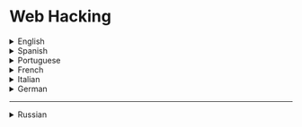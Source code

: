 # Web Hacking

<details>
  <summary>English</summary>
  
  ### Materials
- [Awesome Web Hacking](https://github.com/infoslack/awesome-web-hacking)
- [Stanford CS 253 Web Security](https://web.stanford.edu/class/cs253/)
- [Darknet](https://www.darknet.org.uk/category/web-hacking/)
- [Guru99](https://www.guru99.com/how-to-hack-website.html)
- [Null-byte](https://null-byte.wonderhowto.com/how-to/hacking-web-apps/)
- [Acunetix](https://www.acunetix.com/websitesecurity/website-hacking/)
- [Google-Gruyere](https://google-gruyere.appspot.com/)
- [Hackthissite](https://www.hackthissite.org/)
- [How they Hack your Website](https://www.cmswire.com/web-cms/how-they-hack-your-website-the-ultimate-updated-overview-of-common-techniques/)
- [Shodan Pentesting Guide](https://community.turgensec.com/shodan-pentesting-guide/)
- [Hacking Tutorials](https://www.hackingtutorials.org/category/web-application-hacking/)
- [Grey Campus](https://www.greycampus.com/opencampus/ethical-hacking/web-application-and-its-types-of-attacks)
- [Blackhat Presentation](https://www.blackhat.com/presentations/bh-asia-02/bh-asia-02-shah.pdf)
- [The Basics of Web Hacking](https://lira.epac.to/DOCS-TECH/Hacking/The%20Basics%20of%20Web%20Hacking%20-%20Tools%20and%20Techniques%20to%20Attack%20the%20Web(2013).pdf)
- [Hacking Exposed](https://cdn.ttgtmedia.com/searchSecurityChannel/downloads/Hacking_Exposed_chapter_11.pdf)
- [Web Hacking 101](http://index-of.es/Miscellanous/LIVRES/web-hacking-101.pdf)
- [Tactical Web App Pentesting](https://www.gironsec.com/WebHacking101.pdf)
- [Web Vulnerability Scanners](https://arxiv.org/pdf/1706.08017.pdf)
- [501 Website Secrets](https://lira.epac.to/DOCS-TECH/Hacking/501%20Website%20Hacking%20Secrets.pdf)
- [Web Security](http://www.iet.unipi.it/g.dini/Teaching/ssi/materiale-didattico/WebSecurity.pdf)
- [Web Security for Dummies](https://opensrs.com/wp-content/uploads/Website_Security_For_Dummies.pdf)
- [How to Secure your Website](https://www.ipa.go.jp/files/000017318.pdf)
- [LiveOverFlow Web Hacking](https://www.youtube.com/watch?v=jmgsgjPn1vs&amp;list=PLhixgUqwRTjx2BmNF5-GddyqZcizwLLGP)
- [Learn Burp Suite](https://www.youtube.com/watch?v=AVzC7ETqpDo&amp;list=PLq9n8iqQJFDrwFe9AEDBlR1uSHEN7egQA)
- [OWASP Top 10](https://www.youtube.com/watch?v=rWHvp7rUka8&amp;list=PLyqga7AXMtPPuibxp1N0TdyDrKwP9H_jD)
- [Anatomy of a Web App](https://www.cgisecurity.com/lib/Web_Server.pdf)
- [Microsoft Architecture Guide](http://cis.msjc.edu/CSIS116B/Resources/WebArchitecturePocketGuide.pdf)
- [Web App Architectures](http://www.cs.toronto.edu/~mashiyat/csc309/Lectures/Web%20App%20Architectures.pdf)
- [PHP Security Manual](https://secure.php.net/manual/en/security.php)
- [WebSiteSec](https://crypto.stanford.edu/cs155old/cs155-spring11/lectures/10-web-site-sec.pdf)
- [Cybrary.it](https://www.cybrary.it/course/web-application-pen-testing/)
- [Web App Pentesting Cheat Sheet](https://jdow.io/blog/2018/03/18/web-application-penetration-testing-methodology/)
- [OWASP](https://www.owasp.org/index.php/Web_Application_Penetration_Testing)
- [Web App Security Testing](https://www.exploit-db.com/docs/english/44319-web-application-security-testing.pdf)
- [Survive the Deep End: PHP Security](https://phpsecurity.readthedocs.io/en/latest/index.html)
- [Web Architectures](https://www.sti-innsbruck.at/sites/default/files/courses/WE-04-Architectures.pdf)
- [Overview and Architectures](http://web.cse.ohio-state.edu/~joseph.97/courses/3901/lectures/lecture01.pdf)
- [Mozilla Web Security](https://developer.mozilla.org/en-US/docs/Web/Security)
- [Web Security in 2017](http://johannh.me/slides/web_security_2017.pdf)
- [MIT 6.858](https://www.youtube.com/watch?v=WlmKwIe9z1Q)
- [Introduction to Web Security](https://www.sonntag.cc/teaching/Web_Security_Budapest_2018/1_Computer_security_basics/Introduction_to_Web_Security.pdf)
</details>

<details>
  <summary>Spanish</summary>
  
  ### Materials
- [Vulnerabilidades en Aplicaciones Web](https://www.youtube.com/watch?v=Imnzode1ptk)
- [Hacking de Aplicaciones Web](https://ucys.ugr.es/download/taller4/WebHacking.pdf)
- [Ataques a Aplicaciones Web](https://www.exabyteinformatica.com/uoc/Informatica/Seguridad_en_bases_de_datos/Seguridad_en_bases_de_datos_(Modulo_2).pdf)
- [Taller de Hacking Web](https://cybercamp.es/cybercamp2014/attachments/multimedia/CyberCampHackingWeb.pdf)
- [Ethical Hacking for Web App](http://www.revistasbolivianas.org.bo/pdf/rits/n8/n8a24.pdf)
- [Seguridad en Aplicaciones Web](https://www.rediris.es/cert/doc/reuniones/fs2008/archivo/RedIRIS_VI_Seguridad_en_aplicaciones_Web_v1.0_RaulSiles.pdf)
- [Hacking desde Cero](https://radiosyculturalibre.com.ar/compartir/biblioteca/INFOSEC/Hacking%20desde%20Cero.pdf)
- [Hacking con Google](https://www.imaginar.org/sites/google/adicional/Hacking%20con%20Google.pdf)
</details>

<details>
  <summary>Portuguese</summary>
  
  ### Materials
- [Segurança de Aplicações Web](https://medium.com/labcodes/seguran%C3%A7a-de-aplica%C3%A7%C3%B5es-web-101-c425f49e4941)
- [Práticas de Segurança Web](https://www.gocache.com.br/en/seguranca/seguranca-em-aplicacoes-web/)
- [Mitigando os Riscos](https://www.cert.br/docs/palestras/certbr-webbr2014.pdf)
- [Segurança das Aplicações Web](https://www.risco.org.br/risco_operacional/Firewall_de_Aplicacao.pdf)
- [Testes de Segurança](https://www.risco.org.br/risco_operacional/Firewall_de_Aplicacao.pdf)
- [Exemplos e Casos Práticos em PHP](https://web.ist.utl.pt/nuno.lopes/pres/seguranca-web-apps-php.pdf)
- [Estudo de Vulnerabilidades](http://recipp.ipp.pt/bitstream/10400.22/8224/1/DM_NunoMonteiro_2015_MEI.pdf)
- [Segurança na Web](https://www.owasp.org/images/1/16/Seguranca_na_web_-_uma_janela_de_oportunidades.pdf)
- [Web Hacking Prático](https://www.youtube.com/watch?v=5Ve74PchxR0)
- [Teste de Vulnerabilidades em Aplicações Web](https://cepein.femanet.com.br/BDigital/arqTccs/1211330211.pdf)
- [Segurança no Desenvolvimento de Aplicações Web](http://revistapensar.com.br/tecnologia/pasta_upload/artigos/a127.pdf)
- [Segurança na Web Fatec-SP](http://www.fatecsp.br/dti/tcc/tcc0043.pdf)
- [Análise de Vulnerabilidades de Segurança](https://repositorio.ufu.br/bitstream/123456789/20400/6/AnaliseVulnerabilidadesSeguranc%CC%A7a.pdf)
</details>

<details>
  <summary>French</summary>
  
  ### Materials
- [Applications Web et Securite](http://www.mathrice.org/ecole/support/Applications-Web-securite.pdf)
- [OpenClassRooms](https://openclassrooms.com/fr/courses/2091901-protegez-vous-efficacement-contre-les-failles-web)
- [Failles de sécurité des applications Web](https://web.developpez.com/tutoriels/web/failles-securite-application-web/)
- [Failles de sécurité](https://aresu.dsi.cnrs.fr/IMG/pdf/Presentation_des_failles_de_securite.pdf)
- [Sécurité des applications Web](https://clusif.fr/publications/securite-des-applications-web/)
- [La Sécurité Informatique](http://ylescop.free.fr/mrim/cours/securite.pdf)
</details>

<details>
  <summary>Italian</summary>
  
  ### Materials
- [Sicurezza Web](http://www-db.disi.unibo.it/courses/RCPG/sicurezza.pdf)
- [Sicurezza Web e Privacy](http://www.hackerhighschool.org/lessons/HHS_it10_Sicurezza_Web_e_Privacy.pdf)
</details>

<details>
  <summary>German</summary>
  
  ### Materials
- [WebMasterPro](https://www.webmasterpro.de/server/article/gaengige-sicherheitsprobleme-im-web.html)
- [SecureNet](https://www.bsi.bund.de/SharedDocs/Downloads/DE/BSI/Publikationen/Studien/WebSec/WebSec.pdf)
</details>

---------------------------------------

<details>
  <summary>Russian</summary>
  
  ### Materials
- [Intro to Web Sec](https://tproger.ru/translations/hacker-101-introduction-to-web-security/)
- [Tproger](https://tproger.ru/tag/security/)
- [Cisco Guide](http://nncit.tneu.edu.ua/wp-content/uploads/2017/10/cisco_2017_mcr_071817_fnl_hq.pdf)
</details>
